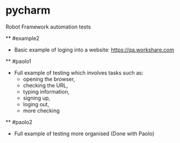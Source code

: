 # pycharm
Robot Framework automation tests

** #example2
  - Basic example of loging into a website: https://qa.workshare.com

** #paolo1
  - Full example of testing which involves tasks such as:
      + opening the browser, 
      + checking the URL, 
      + typing information, 
      + signing up,
      + loging out,
      + more checking
      
** #paolo2
  - Full example of testing more organised (Done with Paolo)
